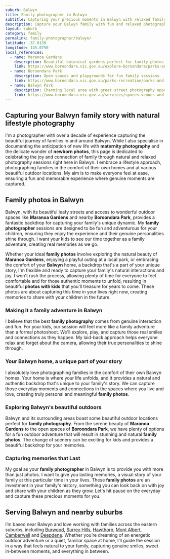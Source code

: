 ```yaml
---
suburb: Balwyn
title: Family photographer in Balwyn
subtitle: Capturing your precious moments in Balwyn with relaxed family photos
description: Capture your Balwyn family with fun and relaxed photography. Family sessions are available in your home or at scenic Melbourne locations.
layout: suburb
category: family
permalink: family-photographer/balwyn/
latitude: -37.8139
longitude: 145.0750
local_references:
  - name: Maranoa Gardens
    description: Beautiful botanical gardens perfect for family photos
    link: https://www.boroondara.vic.gov.au/explore-boroondara/parks-and-reserves/view-all-parks/maranoa-botanic-gardens
  - name: Boroondara Park
    description: Open spaces and playgrounds for fun family sessions
    link: https://www.boroondara.vic.gov.au/parks-recreation/parks-and-sports-facilities/parks-gardens-and-sportsgrounds/boroondara-park
  - name: Balwyn Park
    description: Charming local area with great street photography opportunities
    link: https://www.boroondara.vic.gov.au/services/spaces-venues-and-facilities/book-space-or-venue/balwyn-park-park-area
---
```


## Capturing your Balwyn family story with natural lifestyle photography

I'm a photographer with over a decade of experience capturing the beautiful journey of families in and around Balwyn. While I also specialise in documenting the anticipation of new life with **maternity photography** and the delicate wonder of **newborn photos**, this page is dedicated to celebrating the joy and connection of family through natural and relaxed photography sessions right here in Balwyn. I embrace a lifestyle approach, photographing families in the comfort of their own homes and at various beautiful outdoor locations. My aim is to make everyone feel at ease, ensuring a fun and memorable experience where genuine moments are captured.

## Family photos in Balwyn

Balwyn, with its beautiful leafy streets and access to wonderful outdoor spaces like **Maranoa Gardens** and nearby **Boroondara Park**, provides a fantastic backdrop for capturing your family's unique dynamic. My **family photographer** sessions are designed to be fun and adventurous for your children, ensuring they enjoy the experience and their genuine personalities shine through. I want your kids to see our time together as a family adventure, creating real memories as we go.

Whether your ideal **family photos** involve exploring the natural beauty of **Maranoa Gardens**, enjoying a playful outing at a local park, or embracing the comfort of your **Balwyn** home, a backdrop that's a part of your unique story, I'm flexible and ready to capture your family's natural interactions and joy. I won't rush the process, allowing plenty of time for everyone to feel comfortable and for those authentic moments to unfold, resulting in beautiful **photos with kids** that you'll treasure for years to come. These photos are about capturing this time in your lives right now, creating memories to share with your children in the future.

### Making it a family adventure in Balwyn

I believe that the best **family photography** comes from genuine interaction and fun. For your kids, our session will feel more like a family adventure than a formal photoshoot. We'll explore, play, and capture those real smiles and connections as they happen. My laid-back approach helps everyone relax and forget about the camera, allowing their true personalities to shine through.

### Your Balwyn home, a unique part of your story

I absolutely love photographing families in the comfort of their own Balwyn homes. Your home is where your life unfolds, and it provides a natural and authentic backdrop that's unique to your family's story. We can capture those everyday moments and connections in the spaces where you live and love, creating truly personal and meaningful **family photos**.

### Exploring Balwyn's beautiful outdoors

Balwyn and its surrounding areas boast some beautiful outdoor locations perfect for **family photography**. From the serene beauty of **Maranoa Gardens** to the open spaces of **Boroondara Park**, we have plenty of options for a fun outdoor adventure that will result in stunning and natural **family photos**. The change of scenery can be exciting for kids and provides a beautiful backdrop for your memories.

### Capturing memories that Last

My goal as your **family photographer** in Balwyn is to provide you with more than just photos. I want to give you lasting memories, a visual story of your family at this particular time in your lives. These **family photos** are an investment in your family's history, something you can look back on with joy and share with your children as they grow. Let's hit pause on the everyday and capture these precious moments for you.

## Serving Balwyn and nearby suburbs

I’m based near Balwyn and love working with families across the eastern suburbs, including [Burwood](/family-photographer/burwood/), [Surrey Hills](/family-photographer/Surrey-hills/), [Hawthorn](/family-photographer/hawthorn/), [Mont Albert](/family-photographer/mont-albert/), [Camberwell](/family-photographer/camberwell/) and [Deepdene](/family-photographer/deepdene/). Whether you’re dreaming of an energetic outdoor adventure or a quiet, familiar space at home, I’ll guide the session in a way that feels natural to your family, capturing genuine smiles, sweet in-between moments, and everything in between.
